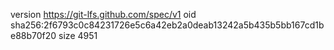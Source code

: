 version https://git-lfs.github.com/spec/v1
oid sha256:2f6793c0c84231726e5c6a42eb2a0deab13242a5b435b5bb167cd1be88b70f20
size 4951
